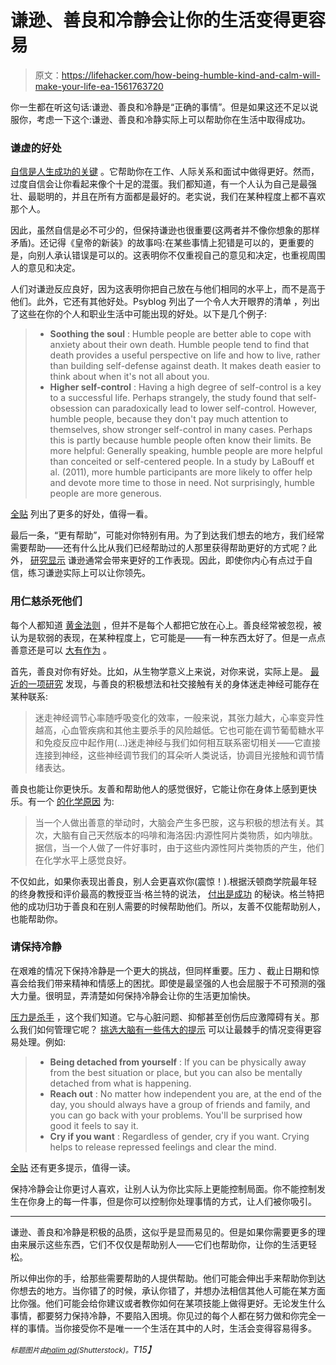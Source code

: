 # 谦逊、善良和冷静会让你的生活变得更容易

> 原文：<https://lifehacker.com/how-being-humble-kind-and-calm-will-make-your-life-ea-1561763720>

你一生都在听这句话:谦逊、善良和冷静是“正确的事情”。但是如果这还不足以说服你，考虑一下这个:谦逊、善良和冷静实际上可以帮助你在生活中取得成功。



### 谦虚的好处

[自信是人生成功的关键](http://lifehacker.com/how-to-build-your-confidence-and-why-it-matters-1442414831) 。它帮助你在工作、人际关系和面试中做得更好。然而，过度自信会让你看起来像个十足的混蛋。我们都知道，有一个人认为自己是最强壮、最聪明的，并且在所有方面都是最好的。老实说，我们在某种程度上都不喜欢那个人。

因此，虽然自信是必不可少的，但保持谦逊也很重要(这两者并不像你想象的那样矛盾)。还记得《皇帝的新装》的故事吗:在某些事情上犯错是可以的，更重要的是，向别人承认错误是可以的。这表明你不仅重视自己的意见和决定，也重视周围人的意见和决定。

人们对谦逊反应良好，因为这表明你把自己放在与他们相同的水平上，而不是高于他们。此外，它还有其他好处。Psyblog 列出了一个令人大开眼界的清单 ，列出了这些在你的个人和职业生活中可能出现的好处。以下是几个例子:

> *   **Soothing the soul** : Humble people are better able to cope with anxiety about their own death. Humble people tend to find that death provides a useful perspective on life and how to live, rather than building self-defense against death. It makes death easier to think about when it's not all about you.
> *   **Higher self-control** : Having a high degree of self-control is a key to a successful life. Perhaps strangely, the study found that self-obsession can paradoxically lead to lower self-control. However, humble people, because they don't pay much attention to themselves, show stronger self-control in many cases. Perhaps this is partly because humble people often know their limits. Be more helpful: Generally speaking, humble people are more helpful than conceited or self-centered people. In a study by LaBouff et al. (2011), more humble participants are more likely to offer help and devote more time to those in need. Not surprisingly, humble people are more generous.

[全贴](http://www.spring.org.uk/2014/04/8-practical-ways-being-humble-improves-your-life.php) 列出了更多的好处，值得一看。

最后一条，“更有帮助”，可能对你特别有用。为了到达我们想去的地方，我们经常需要帮助——还有什么比从我们已经帮助过的人那里获得帮助更好的方式呢？此外， [研究显示](http://www.sciencedirect.com/science/article/pii/S0191886911000146) 谦逊通常会带来更好的工作表现。因此，即使你内心有点过于自信，练习谦逊实际上可以让你领先。

### 用仁慈杀死他们

每个人都知道 [黄金法则](http://en.wikipedia.org/wiki/Golden_rule) ，但并不是每个人都把它放在心上。善良经常被忽视，被认为是软弱的表现，在某种程度上，它可能是——有一种东西太好了。但是一点点善意还是可以 [大有作为](http://lifehacker.com/want-to-be-happier-stop-doing-these-10-things-right-no-5991218) 。

首先，善良对你有好处。比如，从生物学意义上来说，对你来说，实际上是。 [最近的一项研究](http://www.ncbi.nlm.nih.gov/pubmed/23649562) 发现，与善良的积极想法和社交接触有关的身体迷走神经可能存在某种联系:

> 迷走神经调节心率随呼吸变化的效率，一般来说，其张力越大，心率变异性越高，心血管疾病和其他主要杀手的风险越低。它也可能在调节葡萄糖水平和免疫反应中起作用(...)迷走神经与我们如何相互联系密切相关——它直接连接到神经，这些神经调节我们的耳朵听人类说话，协调目光接触和调节情绪表达。

善良也能让你更快乐。友善和帮助他人的感觉很好，它能让你在身体上感到更快乐。有一个 [的化学原因](http://www.independent.co.uk/life-style/health-and-families/healthy-living/cool-to-be-kind-the-advantages-of-being-altruistic-6259543.html) 为:

> 当一个人做出善意的举动时，大脑会产生多巴胺，这与积极的想法有关。其次，大脑有自己天然版本的吗啡和海洛因:内源性阿片类物质，如内啡肽。据信，当一个人做了一件好事时，由于这些内源性阿片类物质的产生，他们在化学水平上感觉良好。

不仅如此，如果你表现出善良，别人会更喜欢你(震惊！).根据沃顿商学院最年轻的终身教授和评价最高的教授亚当·格兰特的说法， [付出是成功](http://www.nytimes.com/2013/03/31/magazine/is-giving-the-secret-to-getting-ahead.html?pagewanted=all&_r=1&) 的秘诀。格兰特把他的成功归功于善良和在别人需要的时候帮助他们。所以，友善不仅能帮助别人，也能帮助你。

### 请保持冷静

在艰难的情况下保持冷静是一个更大的挑战，但同样重要。压力 、截止日期和惊喜会给我们带来精神和情感上的困扰。即使是最坚强的人也会屈服于不可预测的强大力量。很明显，弄清楚如何保持冷静会让你的生活更加愉快。

[压力是杀手](http://www.psychologytoday.com/blog/evolutionary-psychiatry/201211/stress-the-killer-disease) ，这个我们知道。它与心脏问题、抑郁甚至创伤后应激障碍有关。那么我们如何管理它呢？ [挑选大脑有一些伟大的提示](http://www.pickthebrain.com/blog/consistently-calm-person-even-going-gets-tough/) 可以让最棘手的情况变得更容易处理。例如:

> *   **Being detached from yourself** : If you can be physically away from the best situation or place, but you can also be mentally detached from what is happening.
> *   **Reach out** : No matter how independent you are, at the end of the day, you should always have a group of friends and family, and you can go back with your problems. You'll be surprised how good it feels to say it.
> *   **Cry if you want** : Regardless of gender, cry if you want. Crying helps to release repressed feelings and clear the mind.

[全贴](http://www.pickthebrain.com/blog/consistently-calm-person-even-going-gets-tough/) 还有更多提示，值得一读。

保持冷静会让你更讨人喜欢，让别人认为你比实际上更能控制局面。你不能控制发生在你身上的每一件事，但是你可以控制你处理事情的方式，让人们被你吸引。

* * *

谦逊、善良和冷静是积极的品质，这似乎是显而易见的。但是如果你需要更多的理由来展示这些东西，它们不仅仅是帮助别人——它们也帮助你，让你的生活更轻松。

所以伸出你的手，给那些需要帮助的人提供帮助。他们可能会伸出手来帮助你到达你想去的地方。当你错了的时候，承认你错了，并想办法相信其他人可能在某方面比你强。他们可能会给你建议或者教你如何在某项技能上做得更好。无论发生什么事情，都要努力保持冷静，不要陷入困境。你见过的每个人都在努力做和你完全一样的事情。当你接受你不是唯一一个生活在其中的人时，生活会变得容易得多。

*<small>标题图片由</small>*[*<small>halim qd</small>*](http://www.shutterstock.com/pic.mhtml?id=136462955&src=id)*<small>(Shutterstock)。</small>T15】*